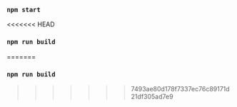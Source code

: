 ### `npm start`
<<<<<<< HEAD

### `npm run build`
=======
### `npm run build`
>>>>>>> 7493ae80d178f7337ec76c89171d21df305ad7e9
